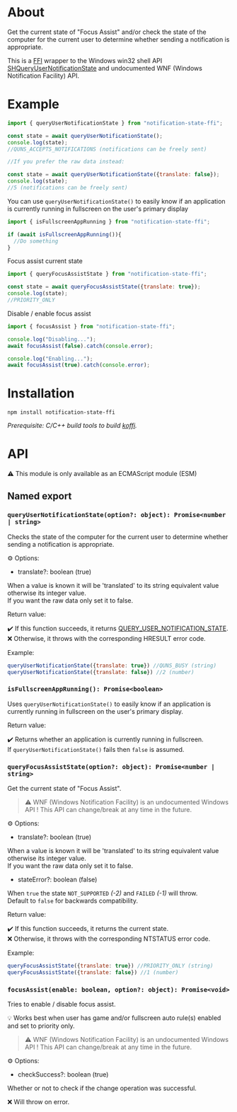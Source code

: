 About
=====

Get the current state of "Focus Assist" and/or check the state of the computer for the current user to determine whether sending a notification is appropriate.<br/>

This is a [FFI](https://en.wikipedia.org/wiki/Foreign_function_interface) wrapper to the Windows win32 shell API [SHQueryUserNotificationState](https://docs.microsoft.com/en-us/windows/win32/api/shellapi/nf-shellapi-shqueryusernotificationstate) and undocumented WNF (Windows Notification Facility) API.

Example
=======

```js
import { queryUserNotificationState } from "notification-state-ffi";

const state = await queryUserNotificationState();
console.log(state); 
//QUNS_ACCEPTS_NOTIFICATIONS (notifications can be freely sent) 

//If you prefer the raw data instead:

const state = await queryUserNotificationState({translate: false});
console.log(state); 
//5 (notifications can be freely sent)
```

You can use `queryUserNotificationState()` to easily know if an application is currently running in fullscreen on the user's primary display

```js
import { isFullscreenAppRunning } from "notification-state-ffi";

if (await isFullscreenAppRunning()){
  //Do something
}
```

Focus assist current state

```js
import { queryFocusAssistState } from "notification-state-ffi";

const state = await queryFocusAssistState({translate: true});
console.log(state);
//PRIORITY_ONLY
```

Disable / enable focus assist

```js
import { focusAssist } from "notification-state-ffi";

console.log("Disabling...");
await focusAssist(false).catch(console.error);

console.log("Enabling...");
await focusAssist(true).catch(console.error);
```

Installation
============

```
npm install notification-state-ffi
```

_Prerequisite: C/C++ build tools to build [koffi](https://www.npmjs.com/package/koffi)._

API
===

⚠️ This module is only available as an ECMAScript module (ESM)<br />

## Named export

### `queryUserNotificationState(option?: object): Promise<number | string>`

Checks the state of the computer for the current user to determine whether sending a notification is appropriate.

⚙️ Options:

- translate?: boolean (true)

When a value is known it will be 'translated' to its string equivalent value otherwise its integer value.<br/>
If you want the raw data only set it to false.

Return value:

✔️ If this function succeeds, it returns [QUERY_USER_NOTIFICATION_STATE](https://docs.microsoft.com/en-us/windows/win32/api/shellapi/ne-shellapi-query_user_notification_state).<br/>
❌ Otherwise, it throws with the corresponding HRESULT error code.

Example:

```js
queryUserNotificationState({translate: true}) //QUNS_BUSY (string)
queryUserNotificationState({translate: false}) //2 (number)
```

### `isFullscreenAppRunning(): Promise<boolean>`

Uses `queryUserNotificationState()` to easily know if an application is currently running in fullscreen on the user's primary display.

Return value:

✔️ Returns whether an application is currently running in fullscreen.<br/>
If `queryUserNotificationState()` fails then `false` is assumed.

### `queryFocusAssistState(option?: object): Promise<number | string>`

Get the current state of "Focus Assist".

> ⚠ WNF (Windows Notification Facility) is an undocumented Windows API !
> This API can change/break at any time in the future.

⚙️ Options:

- translate?: boolean (true)

When a value is known it will be 'translated' to its string equivalent value otherwise its integer value.<br/>
If you want the raw data only set it to false.

- stateError?: boolean (false)

When `true` the state `NOT_SUPPORTED` _(-2)_ and `FAILED` _(-1)_ will throw.<br/>
Default to `false` for backwards compatibility.

Return value:

✔️ If this function succeeds, it returns the current state.<br/>
❌ Otherwise, it throws with the corresponding NTSTATUS error code.

Example:

```js
queryFocusAssistState({translate: true}) //PRIORITY_ONLY (string)
queryFocusAssistState({translate: false}) //1 (number)
```

### `focusAssist(enable: boolean, option?: object): Promise<void>`

Tries to enable / disable focus assist.

💡 Works best when user has game and/or fullscreen auto rule(s) enabled and set to priority only.

> ⚠ WNF (Windows Notification Facility) is an undocumented Windows API !
> This API can change/break at any time in the future.

⚙️ Options:

- checkSuccess?: boolean (true)

Whether or not to check if the change operation was successful.

❌ Will throw on error.